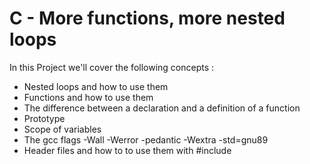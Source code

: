 # C - More functions, more nested loops
In this Project we'll cover the following concepts :

* Nested loops and how to use them
* Functions and how to use them
* The difference between a declaration and a definition of a function
* Prototype
* Scope of variables
* The gcc flags -Wall -Werror -pedantic -Wextra -std=gnu89
* Header files and how to to use them with #include
